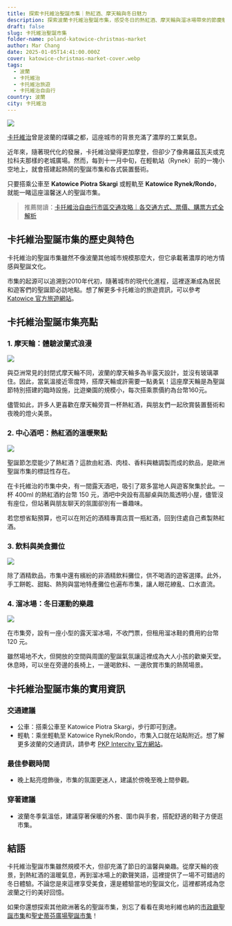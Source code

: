 ```yaml
---
title: 探索卡托維治聖誕市集｜熱紅酒、摩天輪與冬日魅力
description: 探索波蘭卡托維治聖誕市集，感受冬日的熱紅酒、摩天輪與溜冰場帶來的節慶魅力！了解交通資訊、飲食推薦及更多精彩活動，讓您的波蘭旅行更豐富多彩！
draft: false
slug: 卡托維治聖誕市集
folder-name: poland-katowice-christmas-market
author: Mar Chang
date: 2025-01-05T14:41:00.000Z
cover: katowice-christmas-market-cover.webp
tags:
  - 波蘭
  - 卡托維治
  - 卡托維治旅遊
  - 卡托維治自由行
country: 波蘭
city: 卡托維治
---
```


![](katowice-christmas-market.webp)

[卡托維治](https://exittaiwan.com/tags/%E5%8D%A1%E6%89%98%E7%B6%AD%E6%B2%BB/)曾是波蘭的煤礦之都，這座城市的背景充滿了濃厚的工業氣息。

近年來，隨著現代化的發展，卡托維治變得更加摩登，但卻少了像弗羅茲瓦夫或克拉科夫那樣的老城廣場。然而，每到十一月中旬，在輕軌站（Rynek）前的一塊小空地上，就會搭建起熱鬧的聖誕市集和各式裝置藝術。

只要搭乘公車至 **Katowice Piotra Skargi** 或輕軌至 **Katowice Rynek/Rondo**，就能一睹這座溫馨迷人的聖誕市集。

> 推薦閱讀：[卡托維治自由行市區交通攻略｜各交通方式、票價、購票方式全解析](https://exittaiwan.com/posts/%E5%8D%A1%E6%89%98%E7%B6%AD%E6%B2%BB%E5%B8%82%E5%8D%80%E4%BA%A4%E9%80%9A%E6%94%BB%E7%95%A5/)

## 卡托維治聖誕市集的歷史與特色

卡托維治的聖誕市集雖然不像波蘭其他城市規模那麼大，但它承載著濃厚的地方情感與聖誕文化。

市集的起源可以追溯到2010年代初，隨著城市的現代化進程，這裡逐漸成為居民和遊客們的聖誕節必訪地點。想了解更多卡托維治的旅遊資訊，可以參考 [Katowice 官方旅遊網站](https://welcome.katowice.eu)。

## 卡托維治聖誕市集亮點

### 1. 摩天輪：體驗波蘭式浪漫

![](katowice-christmas-market-ferry-wheel.webp)

與亞洲常見的封閉式摩天輪不同，波蘭的摩天輪多為半露天設計，並沒有玻璃罩住。因此，當氣溫接近零度時，搭摩天輪或許需要一點勇氣！這座摩天輪是為聖誕節特別搭建的臨時設施，比遊樂園的規模小，每次搭乘票價約為台幣160元。

儘管如此，許多人更喜歡在摩天輪旁買一杯熱紅酒，與朋友們一起欣賞裝置藝術和夜晚的燈火美景。

### 2. 中心酒吧：熱紅酒的溫暖聚點

![](katowice-christmas-market-ice-skating-rink.webp)

聖誕節怎麼能少了熱紅酒？這款由紅酒、肉桂、香料與糖調製而成的飲品，是歐洲聖誕市集的標誌性存在。

在卡托維治的市集中央，有一間露天酒吧，吸引了眾多當地人與遊客聚集於此。一杯 400ml 的熱紅酒約台幣 150 元，酒吧中央設有高腳桌與防風透明小屋，儘管沒有座位，但站著與朋友聊天的氛圍卻別有一番趣味。

若您想省點預算，也可以在附近的酒精專賣店買一瓶紅酒，回到住處自己煮製熱紅酒。

### 3. 飲料與美食攤位

![](katowice-christmas-market-liquor-booth.webp)

除了酒精飲品，市集中還有繽紛的非酒精飲料攤位，供不喝酒的遊客選擇。此外，手工餅乾、甜點、熱狗與當地特產攤位也遍布市集，讓人眼花繚亂、口水直流。

### 4. 溜冰場：冬日運動的樂趣

![](katowice-christmas-market-center-pub.webp)

在市集旁，設有一座小型的露天溜冰場，不收門票，但租用溜冰鞋的費用約台幣 120 元。

雖然場地不大，但開放的空間與周圍的聖誕氣氛讓這裡成為大人小孩的歡樂天堂。休息時，可以坐在旁邊的長椅上，一邊喝飲料、一邊欣賞市集的熱鬧場景。

## 卡托維治聖誕市集的實用資訊

### 交通建議

* 公車：搭乘公車至 Katowice Piotra Skargi，步行即可到達。
* 輕軌：乘坐輕軌至 Katowice Rynek/Rondo，市集入口就在站點附近。想了解更多波蘭的交通資訊，請參考 [PKP Intercity 官方網站](https://www.intercity.pl)。

### 最佳參觀時間

* 晚上點亮燈飾後，市集的氛圍更迷人，建議於傍晚至晚上間參觀。

### 穿著建議

* 波蘭冬季氣溫低，建議穿著保暖的外套、圍巾與手套，搭配舒適的鞋子方便逛市集。

## 結語

卡托維治聖誕市集雖然規模不大，但卻充滿了節日的溫馨與樂趣。從摩天輪的夜景，到熱紅酒的溫暖氣息，再到溜冰場上的歡聲笑語，這裡提供了一場不可錯過的冬日體驗。不論您是來這裡享受美食，還是體驗當地的聖誕文化，這裡都將成為您波蘭之行的美好回憶。

如果你還想探索其他歐洲著名的聖誕市集，別忘了看看在奧地利維也納的[市政廳聖誕市集](https://exittaiwan.com/posts/%E7%B6%AD%E4%B9%9F%E7%B4%8D%E5%B8%82%E6%94%BF%E5%BB%B3%E5%BB%A3%E5%A0%B4%E8%81%96%E8%AA%95%E5%B8%82%E9%9B%86/)和[聖史蒂芬廣場聖誕市集](https://exittaiwan.com/posts/%E7%B6%AD%E4%B9%9F%E7%B4%8D%E5%8F%B2%E8%92%82%E8%8A%AC%E5%BB%A3%E5%A0%B4%E8%81%96%E8%AA%95%E5%B8%82%E9%9B%86/)！
